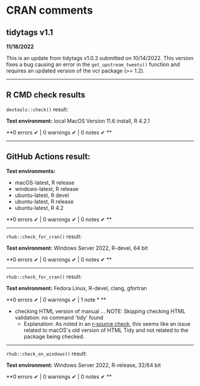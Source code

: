 # CRAN comments

## tidytags v1.1

**11/18/2022**

This is an update from tidytags v1.0.3 submitted on 10/14/2022. This version fixes a bug causing an error in the `get_upstream_tweets()` function and requires an updated version of the vcr package (>= 1.2).

---

## R CMD check results

`devtools::check()` result:

**Test environment:** local MacOS Version 11.6 install, R 4.2.1

**0 errors ✔ | 0 warnings ✔ | 0 notes ✔ **

---

## GitHub Actions result:

**Test environments:** 

- macOS-latest, R release
- windows-latest, R release
- ubuntu-latest, R devel
- ubuntu-latest, R release
- ubuntu-latest, R 4.2

**0 errors ✔ | 0 warnings ✔ | 0 notes ✔ **

---

`rhub::check_for_cran()` result:

**Test environment:** Windows Server 2022, R-devel, 64 bit

**0 errors ✔ | 0 warnings ✔ | 0 notes ✔ **

---

`rhub::check_for_cran()` result:

**Test environment:** Fedora Linux, R-devel, clang, gfortran

**0 errors ✔ | 0 warnings ✔ | 1 note * **

- checking HTML version of manual ... NOTE: Skipping checking HTML validation: no command 'tidy' found
  - Explanation: As noted in an [r-source check](https://github.com/wch/r-source/blob/trunk/src/library/tools/R/check.R), this seems like an issue related to macOS's old version of HTML Tidy and not related to the package being checked.

---

`rhub::check_on_windows()` result: 

**Test environment:** Windows Server 2022, R-release, 32/64 bit

**0 errors ✔ | 0 warnings ✔ | 0 notes ✔ **
